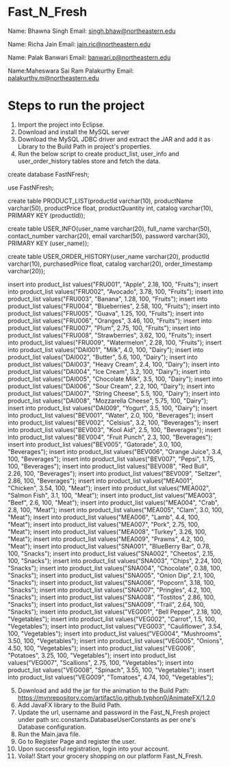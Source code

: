 # Fast_N_Fresh
Name: Bhawna Singh
Email: singh.bhaw@northeastern.edu



Name: Richa Jain
Email: jain.ric@northeastern.edu


Name: Palak Banwari
Email: banwari.p@northeastern.edu



Name:Maheswara Sai Ram Palakurthy
Email: palakurthy.m@northeastern.edu


# Steps to run the project

1. Import the project into Eclipse.
2. Download and install the MySQL server
3. Download the MySQL JDBC driver and extract the JAR and add it as Library to the Build Path in project's properties.
4. Run the below script to create product_list, user_info and user_order_history tables store and fetch the data.

create database FastNFresh;

use FastNFresh;

create table PRODUCT_LIST(productId varchar(10), productName varchar(50), productPrice float, productQuantity int, catalog varchar(10), PRIMARY KEY (productId));

create table USER_INFO(user_name varchar(20), full_name varchar(50), contact_number varchar(20), email varchar(50), password varchar(30), PRIMARY KEY (user_name));

create table USER_ORDER_HISTORY(user_name varchar(20), productId varchar(10), purchasedPrice float, catalog varchar(20), order_timestamp varchar(20));


insert into product_list values("FRU001", "Apple", 2.18, 100, "Fruits");
insert into product_list values("FRU002", "Avocado", 3.78, 100, "Fruits");
insert into product_list values("FRU003", "Banana", 1.28, 100, "Fruits");
insert into product_list values("FRU004", "Blueberries", 2.58, 100, "Fruits");
insert into product_list values("FRU005", "Guava", 1.25, 100, "Fruits");
insert into product_list values("FRU006", "Oranges", 3.46, 100, "Fruits");
insert into product_list values("FRU007", "Plum", 2.75, 100, "Fruits");
insert into product_list values("FRU008", "Strawberries", 3.62, 100, "Fruits");
insert into product_list values("FRU009", "Watermelon", 2.28, 100, "Fruits");
insert into product_list values("DAI001", "Milk", 4.0, 100, "Dairy");
insert into product_list values("DAI002", "Butter", 5.6, 100, "Dairy");
insert into product_list values("DAI003", "Heavy Cream", 2.4, 100, "Dairy");
insert into product_list values("DAI004", "Ice Cream", 3.2, 100, "Dairy");
insert into product_list values("DAI005", "Chocolate Milk", 3.5, 100, "Dairy");
insert into product_list values("DAI006", "Sour Cream", 2.2, 100, "Dairy");
insert into product_list values("DAI007", "String Cheese", 5.5, 100, "Dairy");
insert into product_list values("DAI008", "Mozzarella Cheese", 5.75, 100, "Dairy");
insert into product_list values("DAI009", "Yogurt", 3.5, 100, "Dairy");
insert into product_list values("BEV001", "Water", 2.0, 100, "Beverages");
insert into product_list values("BEV002", "Celsius", 3.2, 100, "Beverages");
insert into product_list values("BEV003", "Kool Aid", 2.5, 100, "Beverages");
insert into product_list values("BEV004", "Fruit Punch", 2.3, 100, "Beverages");
insert into product_list values("BEV005", "Gatorade", 3.0, 100, "Beverages");
insert into product_list values("BEV006", "Orange Juice", 3.4, 100, "Beverages");
insert into product_list values("BEV007", "Pepsi", 1.75, 100, "Beverages");
insert into product_list values("BEV008", "Red Bull", 2.26, 100, "Beverages");
insert into product_list values("BEV009", "Seltzer", 2.86, 100, "Beverages");
insert into product_list values("MEA001", "Chicken", 3.54, 100, "Meat");
insert into product_list values("MEA002", "Salmon Fish", 3.1, 100, "Meat");
insert into product_list values("MEA003", "Beef", 2.6, 100, "Meat");
insert into product_list values("MEA004", "Crab", 2.8, 100, "Meat");
insert into product_list values("MEA005", "Clam", 3.0, 100, "Meat");
insert into product_list values("MEA006", "Lamb", 4.4, 100, "Meat");
insert into product_list values("MEA007", "Pork", 2.75, 100, "Meat");
insert into product_list values("MEA008", "Turkey", 3.26, 100, "Meat");
insert into product_list values("MEA009", "Prawns", 4.2, 100, "Meat");
insert into product_list values("SNA001", "BlueBerry Bar", 0.78, 100, "Snacks");
insert into product_list values("SNA002", "Cheetos", 2.15, 100, "Snacks");
insert into product_list values("SNA003", "Chips", 2.24, 100, "Snacks");
insert into product_list values("SNA004", "Chocolate", 0.38, 100, "Snacks");
insert into product_list values("SNA005", "Onion Dip", 2.1, 100, "Snacks");
insert into product_list values("SNA006", "Popcorn", 3.18, 100, "Snacks");
insert into product_list values("SNA007", "Pringles", 4.2, 100, "Snacks");
insert into product_list values("SNA008", "Tostitos", 2.86, 100, "Snacks");
insert into product_list values("SNA009", "Trail", 2.64, 100, "Snacks");
insert into product_list values("VEG001", "Bell Pepper", 2.18, 100, "Vegetables");
insert into product_list values("VEG002", "Carrot", 1.5, 100, "Vegetables");
insert into product_list values("VEG003", "Cauliflower", 3.54, 100, "Vegetables");
insert into product_list values("VEG004", "Mushrooms", 3.50, 100, "Vegetables");
insert into product_list values("VEG005", "Onions", 4.50, 100, "Vegetables");
insert into product_list values("VEG006", "Potatoes", 3.25, 100, "Vegetables");
insert into product_list values("VEG007", "Scallions", 2.75, 100, "Vegetables");
insert into product_list values("VEG008", "Spinach", 3.55, 100, "Vegetables");
insert into product_list values("VEG009", "Tomatoes", 4.74, 100, "Vegetables");

5. Download and add the jar for the animation to the Build Path: https://mvnrepository.com/artifact/io.github.typhon0/AnimateFX/1.2.0 
6. Add JavaFX library to the Build Path.
7. Update the url, username and password in the Fast_N_Fresh project under path src.constants.DatabaseUserConstants as per one's Database configuration.
7. Run the Main.java file.
8. Go to Register Page and register the user. 
9. Upon successful registration, login into your account.
10. Voila!! Start your grocery shopping on our platform Fast_N_Fresh.
